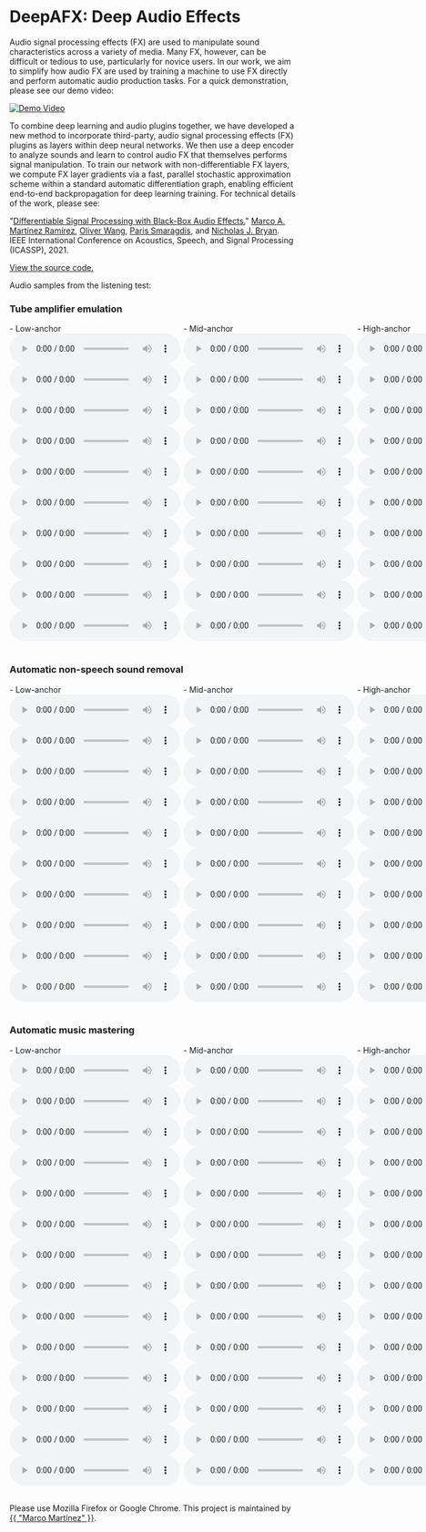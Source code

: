# DeepAFX: Deep Audio Effects 

Audio signal processing effects (FX) are used to manipulate sound characteristics across a variety of media. Many FX, however, can be difficult or tedious to use, particularly for novice users. In our work, we aim to simplify how audio FX are used by training a machine to use FX directly and perform automatic audio production tasks. For a quick demonstration, please see our demo video:

[![Demo Video](images/video.png)](https://youtu.be/6ujkPwcQKo4)

<!--Our goal is to make the process of audio effects control easier and more powerful for audio content creators. To address this, we are investigating how to use deep neural networks/AI to control audio plugins (e.g. VST, AU, LV2 effects) or black-box audio effects, which themselves are used to perform audio processing. By using familiar and existing tools for processing and suggesting control parameters, we can create a unique paradigm that blends the power of AI with human creative control to empower creators.-->


To combine deep learning and audio plugins together, we have developed a new method to incorporate third-party, audio signal processing effects (FX) plugins as layers within deep neural networks. We then use a deep encoder to analyze sounds and learn to control audio FX that themselves performs signal manipulation. To train our network with non-differentiable FX layers, we compute FX layer gradients via a fast, parallel stochastic approximation scheme within a standard automatic differentiation graph, enabling efficient end-to-end backpropagation for deep learning training. For technical details of the work, please see:


"[Differentiable Signal Processing with Black-Box Audio Effects.](https://mchijmma.github.io/DeepAFx/)"
[Marco A. Martínez Ramírez](https://m-marco.com/about/), [Oliver Wang](http://www.oliverwang.info/), [Paris Smaragdis](https://paris.cs.illinois.edu/), and [Nicholas J. Bryan](https://ccrma.stanford.edu/~njb/). 
IEEE International Conference on Acoustics, Speech, and Signal Processing (ICASSP), 2021.

[View the source code.](https://github.com/adobe-research/DeepAFx)


Audio samples from the listening test:

### Tube amplifier emulation
<div id="contentBox" style="margin:0px auto; width:385%">
<div id="column1" style="float:left; margin:0; width:15.75%;">
- Low-anchor <br />
<audio controls="controls">
    <source src="audio/distortion/full_model_61_101_x.mp3" type="audio/mp3" />
</audio>
<audio controls="controls">
    <source src="audio/distortion/full_model_61_99_x.mp3" type="audio/mp3" />
</audio>
<audio controls="controls">
    <source src="audio/distortion/full_model_61_84_x.mp3" type="audio/mp3" />
</audio>
<audio controls="controls">
    <source src="audio/distortion/full_model_61_69_x.mp3" type="audio/mp3" />
</audio>
<audio controls="controls">
    <source src="audio/distortion/full_model_61_44_x.mp3" type="audio/mp3" />
</audio>
<audio controls="controls">
    <source src="audio/distortion/full_model_61_35_x.mp3" type="audio/mp3" />
</audio>
<audio controls="controls">
    <source src="audio/distortion/full_model_61_31_x.mp3" type="audio/mp3" />
</audio>
<audio controls="controls">
    <source src="audio/distortion/full_model_61_6_x.mp3" type="audio/mp3" />
</audio>
<audio controls="controls">
    <source src="audio/distortion/full_model_61_5_x.mp3" type="audio/mp3" />
</audio>
<audio controls="controls">
    <source src="audio/distortion/full_model_61_2_x.mp3" type="audio/mp3" />
</audio>
</div>

<div id="column2" style="float:left; margin:0;width:15.75%;">
- Mid-anchor <br />
<audio controls="controls">
    <source src="audio/distortion/full_model_61_101_x_mid.mp3" type="audio/mp3" />
</audio>
<audio controls="controls">
    <source src="audio/distortion/full_model_61_99_x_mid.mp3" type="audio/mp3" />
</audio>
<audio controls="controls">
    <source src="audio/distortion/full_model_61_84_x_mid.mp3" type="audio/mp3" />
</audio>
<audio controls="controls">
    <source src="audio/distortion/full_model_61_69_x_mid.mp3" type="audio/mp3" />
</audio>
<audio controls="controls">
    <source src="audio/distortion/full_model_61_44_x_mid.mp3" type="audio/mp3" />
</audio>
<audio controls="controls">
    <source src="audio/distortion/full_model_61_35_x_mid.mp3" type="audio/mp3" />
</audio>
<audio controls="controls">
    <source src="audio/distortion/full_model_61_31_x_mid.mp3" type="audio/mp3" />
</audio>
<audio controls="controls">
    <source src="audio/distortion/full_model_61_6_x_mid.mp3" type="audio/mp3" />
</audio>
<audio controls="controls">
    <source src="audio/distortion/full_model_61_5_x_mid.mp3" type="audio/mp3" />
</audio>
<audio controls="controls">
    <source src="audio/distortion/full_model_61_2_x_mid.mp3" type="audio/mp3" />
</audio>
</div>

<div id="column3" style="float:left; margin:0;width:15.75%">
- High-anchor <br />
<audio controls="controls">
    <source src="audio/distortion/full_model_61_101_y.mp3" type="audio/mp3" />
</audio>
<audio controls="controls">
    <source src="audio/distortion/full_model_61_99_y.mp3" type="audio/mp3" />
</audio>
<audio controls="controls">
    <source src="audio/distortion/full_model_61_84_y.mp3" type="audio/mp3" />
</audio>
<audio controls="controls">
    <source src="audio/distortion/full_model_61_69_y.mp3" type="audio/mp3" />
</audio>
<audio controls="controls">
    <source src="audio/distortion/full_model_61_44_y.mp3" type="audio/mp3" />
</audio>
<audio controls="controls">
    <source src="audio/distortion/full_model_61_35_y.mp3" type="audio/mp3" />
</audio>
<audio controls="controls">
    <source src="audio/distortion/full_model_61_31_y.mp3" type="audio/mp3" />
</audio>
<audio controls="controls">
    <source src="audio/distortion/full_model_61_6_y.mp3" type="audio/mp3" />
</audio>
<audio controls="controls">
    <source src="audio/distortion/full_model_61_5_y.mp3" type="audio/mp3" />
</audio>
<audio controls="controls">
    <source src="audio/distortion/full_model_61_2_y.mp3" type="audio/mp3" />
</audio>
</div>

<div id="column4" style="float:left; margin:0;width:15.75%">
- DeepAFx <br />
<audio controls="controls">
    <source src="audio/distortion/full_model_61_101_z.mp3" type="audio/mp3" />
</audio>
<audio controls="controls">
    <source src="audio/distortion/full_model_61_99_z.mp3" type="audio/mp3" />
</audio>
<audio controls="controls">
    <source src="audio/distortion/full_model_61_84_z.mp3" type="audio/mp3" />
</audio>
<audio controls="controls">
    <source src="audio/distortion/full_model_61_69_z.mp3" type="audio/mp3" />
</audio>
<audio controls="controls">
    <source src="audio/distortion/full_model_61_44_z.mp3" type="audio/mp3" />
</audio>
<audio controls="controls">
    <source src="audio/distortion/full_model_61_35_z.mp3" type="audio/mp3" />
</audio>
<audio controls="controls">
    <source src="audio/distortion/full_model_61_31_z.mp3" type="audio/mp3" />
</audio>
<audio controls="controls">
    <source src="audio/distortion/full_model_61_6_z.mp3" type="audio/mp3" />
</audio>
<audio controls="controls">
    <source src="audio/distortion/full_model_61_5_z.mp3" type="audio/mp3" />
</audio>
<audio controls="controls">
    <source src="audio/distortion/full_model_61_2_z.mp3" type="audio/mp3" />
</audio>
</div>

<div id="column5" style="float:left; margin:0;width:15.75%;">
- <a href="https://www.mdpi.com/2076-3417/10/2/638">CAFx</a><br />
<audio controls="controls">
    <source src="audio/distortion/CAFx_101.mp3" type="audio/mp3" />
</audio>
<audio controls="controls">
    <source src="audio/distortion/CAFx_99.mp3" type="audio/mp3" />
</audio>
<audio controls="controls">
    <source src="audio/distortion/CAFx_84.mp3" type="audio/mp3" />
</audio>
<audio controls="controls">
    <source src="audio/distortion/CAFx_69.mp3" type="audio/mp3" />
</audio>
<audio controls="controls">
    <source src="audio/distortion/CAFx_44.mp3" type="audio/mp3" />
</audio>
<audio controls="controls">
    <source src="audio/distortion/CAFx_35.mp3" type="audio/mp3" />
</audio>
<audio controls="controls">
    <source src="audio/distortion/CAFx_31.mp3" type="audio/mp3" />
</audio>
<audio controls="controls">
    <source src="audio/distortion/CAFx_6.mp3" type="audio/mp3" />
</audio>
<audio controls="controls">
    <source src="audio/distortion/CAFx_5.mp3" type="audio/mp3" />
</audio>
<audio controls="controls">
    <source src="audio/distortion/CAFx_2.mp3" type="audio/mp3" />
</audio>
</div>

</div>
&nbsp;

### Automatic non-speech sound removal
<div id="contentBox" style="margin:0px auto; width:385%">
<div id="column1" style="float:left; margin:0; width:15.75%;">
- Low-anchor <br />
<audio controls="controls">
    <source src="audio/nonspeech/full_model_57_0_x.mp3" type="audio/mp3" />
</audio>
<audio controls="controls">
    <source src="audio/nonspeech/full_model_57_1_x.mp3" type="audio/mp3" />
</audio>
<audio controls="controls">
    <source src="audio/nonspeech/full_model_57_2_x.mp3" type="audio/mp3" />
</audio>
<audio controls="controls">
    <source src="audio/nonspeech/full_model_57_3_x.mp3" type="audio/mp3" />
</audio>
<audio controls="controls">
    <source src="audio/nonspeech/full_model_57_4_x.mp3" type="audio/mp3" />
</audio>
<audio controls="controls">
    <source src="audio/nonspeech/full_model_57_5_x.mp3" type="audio/mp3" />
</audio>
<audio controls="controls">
    <source src="audio/nonspeech/full_model_57_6_x.mp3" type="audio/mp3" />
</audio>
<audio controls="controls">
    <source src="audio/nonspeech/full_model_57_7_x.mp3" type="audio/mp3" />
</audio>
<audio controls="controls">
    <source src="audio/nonspeech/full_model_57_8_x.mp3" type="audio/mp3" />
</audio>
<audio controls="controls">
    <source src="audio/nonspeech/full_model_57_9_x.mp3" type="audio/mp3" />
</audio>
</div>

<div id="column2" style="float:left; margin:0;width:15.75%;">
- Mid-anchor <br />
<audio controls="controls">
    <source src="audio/nonspeech/full_model_57_0_x_mid.mp3" type="audio/mp3" />
</audio>
<audio controls="controls">
    <source src="audio/nonspeech/full_model_57_1_x_mid.mp3" type="audio/mp3" />
</audio>
<audio controls="controls">
    <source src="audio/nonspeech/full_model_57_2_x_mid.mp3" type="audio/mp3" />
</audio>
<audio controls="controls">
    <source src="audio/nonspeech/full_model_57_3_x_mid.mp3" type="audio/mp3" />
</audio>
<audio controls="controls">
    <source src="audio/nonspeech/full_model_57_4_x_mid.mp3" type="audio/mp3" />
</audio>
<audio controls="controls">
    <source src="audio/nonspeech/full_model_57_5_x_mid.mp3" type="audio/mp3" />
</audio>
<audio controls="controls">
    <source src="audio/nonspeech/full_model_57_6_x_mid.mp3" type="audio/mp3" />
</audio>
<audio controls="controls">
    <source src="audio/nonspeech/full_model_57_7_x_mid.mp3" type="audio/mp3" />
</audio>
<audio controls="controls">
    <source src="audio/nonspeech/full_model_57_8_x_mid.mp3" type="audio/mp3" />
</audio>
<audio controls="controls">
    <source src="audio/nonspeech/full_model_57_9_x_mid.mp3" type="audio/mp3" />
</audio>
</div>

<div id="column3" style="float:left; margin:0;width:15.75%">
- High-anchor <br />
<audio controls="controls">
    <source src="audio/nonspeech/full_model_57_0_y.mp3" type="audio/mp3" />
</audio>
<audio controls="controls">
    <source src="audio/nonspeech/full_model_57_1_y.mp3" type="audio/mp3" />
</audio>
<audio controls="controls">
    <source src="audio/nonspeech/full_model_57_2_y.mp3" type="audio/mp3" />
</audio>
<audio controls="controls">
    <source src="audio/nonspeech/full_model_57_3_y.mp3" type="audio/mp3" />
</audio>
<audio controls="controls">
    <source src="audio/nonspeech/full_model_57_4_y.mp3" type="audio/mp3" />
</audio>
<audio controls="controls">
    <source src="audio/nonspeech/full_model_57_5_y.mp3" type="audio/mp3" />
</audio>
<audio controls="controls">
    <source src="audio/nonspeech/full_model_57_6_y.mp3" type="audio/mp3" />
</audio>
<audio controls="controls">
    <source src="audio/nonspeech/full_model_57_7_y.mp3" type="audio/mp3" />
</audio>
<audio controls="controls">
    <source src="audio/nonspeech/full_model_57_8_y.mp3" type="audio/mp3" />
</audio>
<audio controls="controls">
    <source src="audio/nonspeech/full_model_57_9_y.mp3" type="audio/mp3" />
</audio>
</div>

<div id="column4" style="float:left; margin:0;width:15.75%">
- DeepAFx <br />
<audio controls="controls">
    <source src="audio/nonspeech/full_model_57_0_z.mp3" type="audio/mp3" />
</audio>
<audio controls="controls">
    <source src="audio/nonspeech/full_model_57_1_z.mp3" type="audio/mp3" />
</audio>
<audio controls="controls">
    <source src="audio/nonspeech/full_model_57_2_z.mp3" type="audio/mp3" />
</audio>
<audio controls="controls">
    <source src="audio/nonspeech/full_model_57_3_z.mp3" type="audio/mp3" />
</audio>
<audio controls="controls">
    <source src="audio/nonspeech/full_model_57_4_z.mp3" type="audio/mp3" />
</audio>
<audio controls="controls">
    <source src="audio/nonspeech/full_model_57_5_z.mp3" type="audio/mp3" />
</audio>
<audio controls="controls">
    <source src="audio/nonspeech/full_model_57_6_z.mp3" type="audio/mp3" />
</audio>
<audio controls="controls">
    <source src="audio/nonspeech/full_model_57_7_z.mp3" type="audio/mp3" />
</audio>
<audio controls="controls">
    <source src="audio/nonspeech/full_model_57_8_z.mp3" type="audio/mp3" />
</audio>
<audio controls="controls">
    <source src="audio/nonspeech/full_model_57_9_z.mp3" type="audio/mp3" />
</audio>
</div>

</div>
&nbsp;

### Automatic music mastering
<div id="contentBox" style="margin:0px auto; width:385%">
<div id="column1" style="float:left; margin:0; width:15.75%;">
- Low-anchor <br />
<audio controls="controls">
    <source src="audio/mastering/full_model_92_0_x.mp3" type="audio/mp3" />
</audio>
<audio controls="controls">
    <source src="audio/mastering/full_model_92_1_x.mp3" type="audio/mp3" />
</audio>
<audio controls="controls">
    <source src="audio/mastering/full_model_92_2_x.mp3" type="audio/mp3" />
</audio>
<audio controls="controls">
    <source src="audio/mastering/full_model_92_3_x.mp3" type="audio/mp3" />
</audio>
<audio controls="controls">
    <source src="audio/mastering/full_model_92_4_x.mp3" type="audio/mp3" />
</audio>
<audio controls="controls">
    <source src="audio/mastering/full_model_92_5_x.mp3" type="audio/mp3" />
</audio>
<audio controls="controls">
    <source src="audio/mastering/full_model_92_6_x.mp3" type="audio/mp3" />
</audio>
<audio controls="controls">
    <source src="audio/mastering/full_model_92_7_x.mp3" type="audio/mp3" />
</audio>
<audio controls="controls">
    <source src="audio/mastering/full_model_92_8_x.mp3" type="audio/mp3" />
</audio>
<audio controls="controls">
    <source src="audio/mastering/full_model_92_9_x.mp3" type="audio/mp3" />
</audio>
<audio controls="controls">
    <source src="audio/mastering/full_model_92_10_x.mp3" type="audio/mp3" />
</audio>
<audio controls="controls">
    <source src="audio/mastering/full_model_92_11_x.mp3" type="audio/mp3" />
</audio>
<audio controls="controls">
    <source src="audio/mastering/full_model_92_12_x.mp3" type="audio/mp3" />
</audio>
<audio controls="controls">
    <source src="audio/mastering/full_model_92_13_x.mp3" type="audio/mp3" />
</audio>
</div>

<div id="column2" style="float:left; margin:0;width:15.75%;">
- Mid-anchor <br />
<audio controls="controls">
    <source src="audio/mastering/full_model_92_0_x_mid_peak.mp3" type="audio/mp3" />
</audio>
<audio controls="controls">
    <source src="audio/mastering/full_model_92_1_x_mid_peak.mp3" type="audio/mp3" />
</audio>
<audio controls="controls">
    <source src="audio/mastering/full_model_92_2_x_mid_peak.mp3" type="audio/mp3" />
</audio>
<audio controls="controls">
    <source src="audio/mastering/full_model_92_3_x_mid_peak.mp3" type="audio/mp3" />
</audio>
<audio controls="controls">
    <source src="audio/mastering/full_model_92_4_x_mid_peak.mp3" type="audio/mp3" />
</audio>
<audio controls="controls">
    <source src="audio/mastering/full_model_92_5_x_mid_peak.mp3" type="audio/mp3" />
</audio>
<audio controls="controls">
    <source src="audio/mastering/full_model_92_6_x_mid_peak.mp3" type="audio/mp3" />
</audio>
<audio controls="controls">
    <source src="audio/mastering/full_model_92_7_x_mid_peak.mp3" type="audio/mp3" />
</audio>
<audio controls="controls">
    <source src="audio/mastering/full_model_92_8_x_mid_peak.mp3" type="audio/mp3" />
</audio>
<audio controls="controls">
    <source src="audio/mastering/full_model_92_9_x_mid_peak.mp3" type="audio/mp3" />
</audio>
<audio controls="controls">
    <source src="audio/mastering/full_model_92_10_x_mid_peak.mp3" type="audio/mp3" />
</audio>
<audio controls="controls">
    <source src="audio/mastering/full_model_92_11_x_mid_peak.mp3" type="audio/mp3" />
</audio>
<audio controls="controls">
    <source src="audio/mastering/full_model_92_12_x_mid_peak.mp3" type="audio/mp3" />
</audio>
<audio controls="controls">
    <source src="audio/mastering/full_model_92_13_x_mid_peak.mp3" type="audio/mp3" />
</audio>
</div>

<div id="column3" style="float:left; margin:0;width:15.75%">
- High-anchor <br />
<audio controls="controls">
    <source src="audio/mastering/full_model_92_0_y.mp3" type="audio/mp3" />
</audio>
<audio controls="controls">
    <source src="audio/mastering/full_model_92_1_y.mp3" type="audio/mp3" />
</audio>
<audio controls="controls">
    <source src="audio/mastering/full_model_92_2_y.mp3" type="audio/mp3" />
</audio>
<audio controls="controls">
    <source src="audio/mastering/full_model_92_3_y.mp3" type="audio/mp3" />
</audio>
<audio controls="controls">
    <source src="audio/mastering/full_model_92_4_y.mp3" type="audio/mp3" />
</audio>
<audio controls="controls">
    <source src="audio/mastering/full_model_92_5_y.mp3" type="audio/mp3" />
</audio>
<audio controls="controls">
    <source src="audio/mastering/full_model_92_6_y.mp3" type="audio/mp3" />
</audio>
<audio controls="controls">
    <source src="audio/mastering/full_model_92_7_y.mp3" type="audio/mp3" />
</audio>
<audio controls="controls">
    <source src="audio/mastering/full_model_92_8_y.mp3" type="audio/mp3" />
</audio>
<audio controls="controls">
    <source src="audio/mastering/full_model_92_9_y.mp3" type="audio/mp3" />
</audio>
<audio controls="controls">
    <source src="audio/mastering/full_model_92_10_y.mp3" type="audio/mp3" />
</audio>
<audio controls="controls">
    <source src="audio/mastering/full_model_92_11_y.mp3" type="audio/mp3" />
</audio>
<audio controls="controls">
    <source src="audio/mastering/full_model_92_12_y.mp3" type="audio/mp3" />
</audio>
<audio controls="controls">
    <source src="audio/mastering/full_model_92_13_y.mp3" type="audio/mp3" />
</audio>
</div>

<div id="column4" style="float:left; margin:0;width:15.75%">
- DeepAFx <br />
<audio controls="controls">
    <source src="audio/mastering/full_model_92_0_z.mp3" type="audio/mp3" />
</audio>
<audio controls="controls">
    <source src="audio/mastering/full_model_92_1_z.mp3" type="audio/mp3" />
</audio>
<audio controls="controls">
    <source src="audio/mastering/full_model_92_2_z.mp3" type="audio/mp3" />
</audio>
<audio controls="controls">
    <source src="audio/mastering/full_model_92_3_z.mp3" type="audio/mp3" />
</audio>
<audio controls="controls">
    <source src="audio/mastering/full_model_92_4_z.mp3" type="audio/mp3" />
</audio>
<audio controls="controls">
    <source src="audio/mastering/full_model_92_5_z.mp3" type="audio/mp3" />
</audio>
<audio controls="controls">
    <source src="audio/mastering/full_model_92_6_z.mp3" type="audio/mp3" />
</audio>
<audio controls="controls">
    <source src="audio/mastering/full_model_92_7_z.mp3" type="audio/mp3" />
</audio>
<audio controls="controls">
    <source src="audio/mastering/full_model_92_8_z.mp3" type="audio/mp3" />
</audio>
<audio controls="controls">
    <source src="audio/mastering/full_model_92_9_z.mp3" type="audio/mp3" />
</audio>
<audio controls="controls">
    <source src="audio/mastering/full_model_92_10_z.mp3" type="audio/mp3" />
</audio>
<audio controls="controls">
    <source src="audio/mastering/full_model_92_11_z.mp3" type="audio/mp3" />
</audio>
<audio controls="controls">
    <source src="audio/mastering/full_model_92_12_z.mp3" type="audio/mp3" />
</audio>
<audio controls="controls">
    <source src="audio/mastering/full_model_92_13_z.mp3" type="audio/mp3" />
</audio>
</div>

<div id="column4" style="float:left; margin:0;width:15.75%">
- LANDR <br />
<audio controls="controls">
    <source src="audio/mastering/full_model_92_0_x_landr.mp3" type="audio/mp3" />
</audio>
<audio controls="controls">
    <source src="audio/mastering/full_model_92_1_x_landr.mp3" type="audio/mp3" />
</audio>
<audio controls="controls">
    <source src="audio/mastering/full_model_92_2_x_landr.mp3" type="audio/mp3" />
</audio>
<audio controls="controls">
    <source src="audio/mastering/full_model_92_3_x_landr.mp3" type="audio/mp3" />
</audio>
<audio controls="controls">
    <source src="audio/mastering/full_model_92_4_x_landr.mp3" type="audio/mp3" />
</audio>
<audio controls="controls">
    <source src="audio/mastering/full_model_92_5_x_landr.mp3" type="audio/mp3" />
</audio>
<audio controls="controls">
    <source src="audio/mastering/full_model_92_6_x_landr.mp3" type="audio/mp3" />
</audio>
<audio controls="controls">
    <source src="audio/mastering/full_model_92_7_x_landr.mp3" type="audio/mp3" />
</audio>
<audio controls="controls">
    <source src="audio/mastering/full_model_92_8_x_landr.mp3" type="audio/mp3" />
</audio>
<audio controls="controls">
    <source src="audio/mastering/full_model_92_9_x_landr.mp3" type="audio/mp3" />
</audio>
<audio controls="controls">
    <source src="audio/mastering/full_model_92_10_x_landr.mp3" type="audio/mp3" />
</audio>
<audio controls="controls">
    <source src="audio/mastering/full_model_92_11_x_landr.mp3" type="audio/mp3" />
</audio>
<audio controls="controls">
    <source src="audio/mastering/full_model_92_12_x_landr.mp3" type="audio/mp3" />
</audio>
<audio controls="controls">
    <source src="audio/mastering/full_model_92_13_x_landr.mp3" type="audio/mp3" />
</audio>
</div>

</div>
&nbsp;


Please use Mozilla Firefox or Google Chrome.
This project is maintained by <a href="https://m-marco.com">{{ "Marco Martínez" }}</a>.


<!-- &nbsp;
### Citation
>@aticle{martinez2020deep,<br />
>   title={Deep Learning for Black-Box Modeling of Audio Effects},<br />
>   author={Mart\'{i}nez Ram\'{i}rez, Marco A and Benetos, Emmanouil and Reiss, Joshua D},<br />
>   journal={Applied Sciences},<br />
>   volume={10},<br />
>   number={2},<br />
>   pages={638},<br />
>   month={January},<br />
>   year={2020},<br />
>   publisher={Multidisciplinary Digital Publishing Institute}<br />
>}<br /> -->
